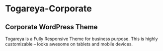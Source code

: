 # Togareya-Corporate
Corporate WordPress Theme
--------------------------
Togareya is a Fully Responsive Theme for business purpose. This is highly customizable – looks awesome on tablets and mobile devices.

